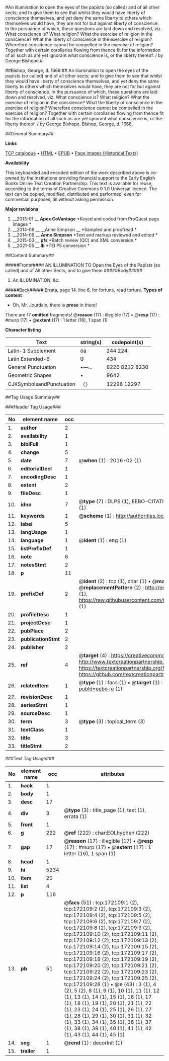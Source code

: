 #An illumination to open the eyes of the papists (so called) and of all other sects; and to give them to see that whilst they would have liberty of conscience themselves, and yet deny the same liberty to others which themselves would have, they are not for but against liberty of conscience. In the pursuance of which, these questions are laid down and resolved, viz. What conscience is? What religion? What the exercise of religion in the conscience? What the liberty of conscience in the exercise of religion? Wherefore conscience cannot be compelled in the exercise of religion? Together with certain corollaries flowing from thence fit for the information of all such as are yet ignorant what conscience is, or the liberty thereof. / by George Bishope.#

##Bishop, George, d. 1668.##
An illumination to open the eyes of the papists (so called) and of all other sects; and to give them to see that whilst they would have liberty of conscience themselves, and yet deny the same liberty to others which themselves would have, they are not for but against liberty of conscience. In the pursuance of which, these questions are laid down and resolved, viz. What conscience is? What religion? What the exercise of religion in the conscience? What the liberty of conscience in the exercise of religion? Wherefore conscience cannot be compelled in the exercise of religion? Together with certain corollaries flowing from thence fit for the information of all such as are yet ignorant what conscience is, or the liberty thereof. / by George Bishope.
Bishop, George, d. 1668.

##General Summary##

**Links**

[TCP catalogue](http://www.ota.ox.ac.uk/tcp/)  • 
[HTML](http://tei.it.ox.ac.uk/tcp/Texts-HTML/free/A76/A76753.html)  • 
[EPUB](http://tei.it.ox.ac.uk/tcp/Texts-EPUB/free/A76/A76753.epub) • 
[Page images (Historical Texts)](https://historicaltexts.jisc.ac.uk/eebo-45578151e)

**Availability**

This keyboarded and encoded edition of the work described above is co-owned by the
    institutions providing financial support to the Early English Books Online Text Creation
    Partnership. This text is available for reuse, according to the terms of  Creative Commons 0 1.0 Universal
    licence. The text can be copied, modified, distributed and performed, even for commercial
    purposes, all without asking permission.

**Major revisions**

1. __2013-01 __ __Apex CoVantage__ *Keyed and coded from ProQuest page images *
1. __2014-09 __ __Anne Simpson __ *Sampled and proofread *
1. __2014-09 __ __Anne Simpson__ *Text and markup reviewed and edited *
1. __2015-03 __ __pfs__ *Batch review (QC) and XML conversion *
1. __2021-05 __ __lb__ *TEI P5 conversion *

##Content Summary##

#####Front#####
AN ILLUMINATION TO Open the Eyes of the Papists (so called) and of All other Sects; and to give them
#####Body#####

1. An ILLƲMINATION, &c.

#####Back#####
Errata, page 14. line 6, for fortune, read torture.
**Types of content**

  * Oh, Mr. Jourdain, there is **prose** in there!

There are 17 **omitted** fragments! 
 @__reason__ (17) : illegible (17)  •  @__resp__ (17) : #murp (17)  •  @__extent__ (17) : 1 letter (16), 1 span (1)

**Character listing**


|Text|string(s)|codepoint(s)|
|---|---|---|
|Latin-1 Supplement|ôà|244 224|
|Latin Extended-B|Ʋ|434|
|General Punctuation|•—…|8226 8212 8230|
|Geometric Shapes|▪|9642|
|CJKSymbolsandPunctuation|〈〉|12296 12297|

##Tag Usage Summary##

###Header Tag Usage###

|No|element name|occ|attributes|
|---|---|---|---|
|1.|__author__|2||
|2.|__availability__|1||
|3.|__biblFull__|1||
|4.|__change__|5||
|5.|__date__|7| @__when__ (1) : 2016-02 (1)|
|6.|__editorialDecl__|1||
|7.|__encodingDesc__|1||
|8.|__extent__|2||
|9.|__fileDesc__|1||
|10.|__idno__|7| @__type__ (7) : DLPS (1), EEBO-CITATION (1), VID (1), EEBO-PROQUEST (1), STC (2), OCLC (1)|
|11.|__keywords__|1| @__scheme__ (1) : http://authorities.loc.gov/ (1)|
|12.|__label__|5||
|13.|__langUsage__|1||
|14.|__language__|1| @__ident__ (1) : eng (1)|
|15.|__listPrefixDef__|1||
|16.|__note__|6||
|17.|__notesStmt__|2||
|18.|__p__|11||
|19.|__prefixDef__|2| @__ident__ (2) : tcp (1), char (1)  •  @__matchPattern__ (2) : ([0-9\-]+):([0-9IVX]+) (1), (.+) (1)  •  @__replacementPattern__ (2) : http://eebo.chadwyck.com/downloadtiff?vid=$1&page=$2 (1), https://raw.githubusercontent.com/textcreationpartnership/Texts/master/tcpchars.xml#$1 (1)|
|20.|__profileDesc__|1||
|21.|__projectDesc__|1||
|22.|__pubPlace__|2||
|23.|__publicationStmt__|2||
|24.|__publisher__|2||
|25.|__ref__|4| @__target__ (4) : https://creativecommons.org/publicdomain/zero/1.0/ (1), http://www.textcreationpartnership.org/docs/. (1), https://textcreationpartnership.org/faq/#faq05 (1), https://github.com/textcreationpartnership (1)|
|26.|__relatedItem__|1| @__type__ (1) : facs (1)  •  @__target__ (1) : https://data.historicaltexts.jisc.ac.uk/view?pubId=eebo-e (1)|
|27.|__revisionDesc__|1||
|28.|__seriesStmt__|1||
|29.|__sourceDesc__|1||
|30.|__term__|3| @__type__ (3) : topical_term (3)|
|31.|__textClass__|1||
|32.|__title__|3||
|33.|__titleStmt__|2||


###Text Tag Usage###

|No|element name|occ|attributes|
|---|---|---|---|
|1.|__back__|1||
|2.|__body__|1||
|3.|__desc__|17||
|4.|__div__|3| @__type__ (3) : title_page (1), text (1), errata (1)|
|5.|__front__|1||
|6.|__g__|222| @__ref__ (222) : char:EOLhyphen (222)|
|7.|__gap__|17| @__reason__ (17) : illegible (17)  •  @__resp__ (17) : #murp (17)  •  @__extent__ (17) : 1 letter (16), 1 span (1)|
|8.|__head__|1||
|9.|__hi__|5234||
|10.|__item__|20||
|11.|__list__|4||
|12.|__p__|116||
|13.|__pb__|51| @__facs__ (51) : tcp:172109:1 (2), tcp:172109:2 (2), tcp:172109:3 (2), tcp:172109:4 (2), tcp:172109:5 (2), tcp:172109:6 (2), tcp:172109:7 (2), tcp:172109:8 (2), tcp:172109:9 (2), tcp:172109:10 (2), tcp:172109:11 (2), tcp:172109:12 (2), tcp:172109:13 (2), tcp:172109:14 (2), tcp:172109:15 (2), tcp:172109:16 (2), tcp:172109:17 (2), tcp:172109:18 (2), tcp:172109:19 (2), tcp:172109:20 (2), tcp:172109:21 (2), tcp:172109:22 (2), tcp:172109:23 (2), tcp:172109:24 (2), tcp:172109:25 (2), tcp:172109:26 (1)  •  @__n__ (43) : 3 (1), 4 (2), 5 (2), 8 (1), 9 (1), 10 (1), 11 (1), 12 (1), 13 (1), 14 (1), 15 (1), 16 (1), 17 (1), 18 (1), 19 (1), 20 (1), 21 (1), 22 (1), 23 (1), 24 (1), 25 (1), 26 (1), 27 (1), 28 (1), 29 (1), 30 (1), 31 (1), 32 (1), 33 (1), 34 (1), 35 (1), 36 (1), 37 (1), 38 (1), 39 (1), 40 (1), 41 (1), 42 (1), 43 (1), 44 (1), 45 (1)|
|14.|__seg__|1| @__rend__ (1) : decorInit (1)|
|15.|__trailer__|1||
